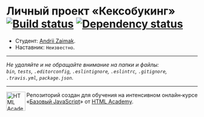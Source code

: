 # Личный проект «Кексобукинг» [![Build status][travis-image]][travis-url] [![Dependency status][dependency-image]][dependency-url]

* Студент: [Andrii Zaimak](https://up.htmlacademy.ru/javascript/8/user/311643).
* Наставник: `Неизвестно`.

---

_Не удаляйте и не обращайте внимание на папки и файлы:_<br>
_`bin`, `tests`, `.editorconfig`, `.eslintignore`, `.eslintrc`, `.gitignore`, `.travis.yml`, `package.json`._

---

<a href="https://htmlacademy.ru/intensive/javascript"><img align="left" width="50" height="50" title="HTML Academy" src="https://up.htmlacademy.ru/static/img/intensive/javascript/logo-for-github.svg"></a>

Репозиторий создан для обучения на интенсивном онлайн‑курсе «[Базовый JavaScript](https://htmlacademy.ru/intensive/javascript)» от [HTML Academy](https://htmlacademy.ru).

[travis-image]: https://travis-ci.org/htmlacademy-javascript/311643-keksobooking.svg?branch=master
[travis-url]: https://travis-ci.org/htmlacademy-javascript/311643-keksobooking
[dependency-image]: https://david-dm.org/htmlacademy-javascript/311643-keksobooking.svg?style=flat-square
[dependency-url]: https://david-dm.org/htmlacademy-javascript/311643-keksobooking
